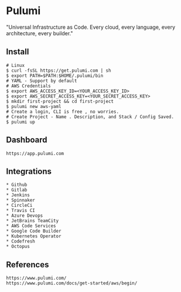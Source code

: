Pulumi
=======

"Universal Infrastructure as Code. Every cloud, every language, every architecture, every builder."

Install
-------

    # Linux
    $ curl -fsSL https://get.pulumi.com | sh
    $ export PATH=$PATH:$HOME/.pulumi/bin
    # YAML - Support by default
    # AWS Credentials
    $ export AWS_ACCESS_KEY_ID=<YOUR_ACCESS_KEY_ID> 
    $ export AWS_SECRET_ACCESS_KEY=<YOUR_SECRET_ACCESS_KEY>
    $ mkdir first-project && cd first-project
    $ pulumi new aws-yaml
    # Create a login, CLI is free , no worries.
    # Create Project - Name . Description, and Stack / Config Saved.
    $ pulumi up 

Dashboard
----------

    https://app.pulumi.com

Integrations
------------

    * Github
    * Gitlab
    * Jenkins 
    * Spinnaker
    * CircleCi
    * Travis CI
    * Azure Devops
    * JetBrains TeamCity
    * AWS Code Services
    * Google Code Builder
    * Kubernetes Operator
    * Codefresh
    * Octopus
    

References
----------

    https://www.pulumi.com/
    https://www.pulumi.com/docs/get-started/aws/begin/


